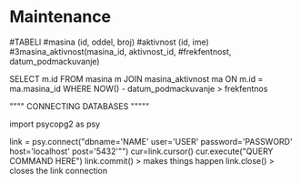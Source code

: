 # Maintenance

   #TABELI
#masina (id, oddel, broj)
#aktivnost (id, ime)
#3masina_aktivnost(masina_id, aktivnost_id, #frekfentnost, datum_podmackuvanje)

SELECT m.id
FROM masina m
JOIN masina_aktivnost ma
ON m.id = ma.masina_id
WHERE NOW() - datum_podmackuvanje > frekfentnos

"""" CONNECTING DATABASES """""

import psycopg2 as psy

link = psy.connect("dbname='NAME' user='USER' password='PASSWORD' host='localhost' post='5432'"")
cur=link.cursor()
cur.execute("QUERY COMMAND HERE")
link.commit() > makes things happen
link.close() > closes the link connection
